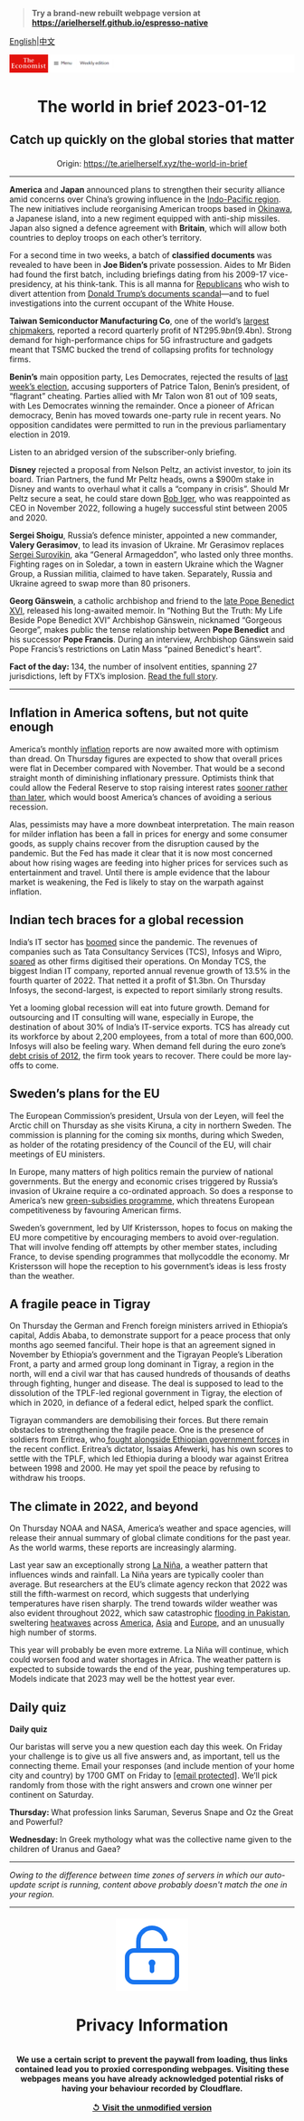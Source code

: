> **Try a brand-new rebuilt webpage version at https://arielherself.github.io/espresso-native**

[English](https://github.com/arielherself/espresso/blob/main/README.md)|[中文](https://github-com.translate.goog/arielherself/espresso/blob/main/README.md?_x_tr_sl=en&_x_tr_tl=zh-CN&_x_tr_hl=zh-CN&_x_tr_pto=wapp)



![The Economist](menubar.png)

# <p align="center">The world in brief 2023-01-12</p>

## <p align="center">Catch up quickly on the global stories that matter</p>

<p align="center">Origin: <a href="https://te.arielherself.xyz/the-world-in-brief">https://te.arielherself.xyz/the-world-in-brief</a><hr>

<strong>America</strong> and <strong>Japan</strong> announced plans to strengthen their security alliance amid concerns over China’s growing influence in the [Indo-Pacific region](https://te.arielherself.xyz/asia/2023/01/04/reinventing-the-indo-pacific). The new initiatives include reorganising American troops based in [Okinawa](https://te.arielherself.xyz/asia/2022/05/14/fifty-years-after-america-returned-okinawa-to-japan-it-still-feels-cut-off), a Japanese island, into a new regiment equipped with anti-ship missiles. Japan also signed a defence agreement with <strong>Britain</strong>, which will allow both countries to deploy troops on each other’s territory.

For a second time in two weeks, a batch of <strong>classified documents </strong>was revealed to have been in <strong>Joe Biden’s </strong>private possession. Aides to Mr Biden had found the first batch, including briefings dating from his 2009-17 vice-presidency, at his think-tank. This is all manna for [Republicans](https://te.arielherself.xyz/leaders/2023/01/04/what-the-kevin-mccarthy-saga-means-for-americas-congress) who wish to divert attention from [Donald Trump’s documents scandal](https://te.arielherself.xyz/united-states/2022/08/10/the-raid-on-mar-a-lago-could-shake-americas-foundations)—and to fuel investigations into the current occupant of the White House.

<strong>Taiwan Semiconductor Manufacturing Co</strong>, one of the world’s [largest chipmakers](https://te.arielherself.xyz/business/2022/10/17/the-american-chip-industrys-15trn-meltdown), reported a record quarterly profit of NT$295.9bn ($9.4bn). Strong demand for high-performance chips for 5G infrastructure and gadgets meant that TSMC bucked the trend of collapsing profits for technology firms.

<strong>Benin’s</strong> main opposition party, Les Democrates, rejected the results of [last week’s election](https://te.arielherself.xyz/graphic-detail/2022/12/16/african-voters-increasingly-want-change), accusing supporters of Patrice Talon, Benin’s president, of “flagrant” cheating. Parties allied with Mr Talon won 81 out of 109 seats, with Les Democrates winning the remainder. Once a pioneer of African democracy, Benin has moved towards one-party rule in recent years. No opposition candidates were permitted to run in the previous parliamentary election in 2019.

Listen to an abridged version of the subscriber-only briefing.

<strong>Disney</strong> rejected a proposal from Nelson Peltz, an activist investor, to join its board. Trian Partners, the fund Mr Peltz heads, owns a $900m stake in Disney and wants to overhaul what it calls a “company in crisis”. Should Mr Peltz secure a seat, he could stare down [Bob Iger](https://te.arielherself.xyz/leaders/2022/11/21/disney-brings-back-a-star-of-the-past-but-its-real-problem-is-the-script), who was reappointed as CEO in November 2022, following a hugely successful stint between 2005 and 2020.

<strong>Sergei Shoigu</strong>, Russia’s defence minister, appointed a new commander, <strong>Valery Gerasimov</strong>, to lead its invasion of Ukraine. Mr Gerasimov replaces [Sergei Surovikin](https://te.arielherself.xyz/the-economist-explains/2022/10/13/who-is-sergei-surovikin-russias-new-commander-in-ukraine), aka “General Armageddon”, who lasted only three months. Fighting rages on in Soledar, a town in eastern Ukraine which the Wagner Group, a Russian militia, claimed to have taken. Separately, Russia and Ukraine agreed to swap more than 80 prisoners.

<strong>Georg Gänswein</strong>, a catholic archbishop and friend to the [late Pope Benedict XVI](https://te.arielherself.xyz/international/2023/01/02/the-death-of-pope-benedict-removes-a-problem-for-liberal-catholics), released his long-awaited memoir. In “Nothing But the Truth: My Life Beside Pope Benedict XVI” Archbishop Gänswein, nicknamed “Gorgeous George”, makes public the tense relationship between <strong>Pope Benedict</strong> and his successor <strong>Pope Francis</strong>. During an interview, Archbishop Gänswein said Pope Francis’s restrictions on Latin Mass “pained Benedict&#x27;s heart”. 

<strong>Fact of the day: </strong>134, the number of insolvent entities, spanning 27 jurisdictions, left by FTX’s implosion. [Read the full story](https://te.arielherself.xyz/finance-and-economics/2023/01/10/the-hunt-for-ftxs-missing-riches).

----------

## Inflation in America softens, but not quite enough

America’s monthly [inflation](https://te.arielherself.xyz/finance-and-economics/2022/12/13/americas-inflation-fever-may-be-breaking-at-last) reports are now awaited more with optimism than dread. On Thursday figures are expected to show that overall prices were flat in December compared with November. That would be a second straight month of diminishing inflationary pressure. Optimists think that could allow the Federal Reserve to stop raising interest rates [sooner rather than later](https://te.arielherself.xyz/the-world-ahead/2022/11/14/how-does-the-past-help-us-predict-policy-on-inflation-in-2023), which would boost America’s chances of avoiding a serious recession.

Alas, pessimists may have a more downbeat interpretation. The main reason for milder inflation has been a fall in prices for energy and some consumer goods, as supply chains recover from the disruption caused by the pandemic. But the Fed has made it clear that it is now most concerned about how rising wages are feeding into higher prices for services such as entertainment and travel. Until there is ample evidence that the labour market is weakening, the Fed is likely to stay on the warpath against inflation.

## Indian tech braces for a global recession

India’s IT sector has [boomed](https://te.arielherself.xyz/business/a-half-a-trillion-dollar-bet-on-revolutionising-white-collar-work/21808453) since the pandemic. The revenues of companies such as Tata Consultancy Services (TCS), Infosys and Wipro, [soared](https://te.arielherself.xyz/business/2023/01/08/how-technology-is-redrawing-the-boundaries-of-the-firm) as other firms digitised their operations. On Monday TCS, the biggest Indian IT company, reported annual revenue growth of 13.5% in the fourth quarter of 2022. That netted it a profit of $1.3bn. On Thursday Infosys, the second-largest, is expected to report similarly strong results. 

Yet a looming global recession will eat into future growth. Demand for outsourcing and IT consulting will wane, especially in Europe, the destination of about 30% of India’s IT-service exports. TCS has already cut its workforce by about 2,200 employees, from a total of more than 600,000. Infosys will also be feeling wary. When demand fell during the euro zone’s [debt crisis of 2012](https://te.arielherself.xyz/free-exchange/2012/05/02/call-it-a-depression), the firm took years to recover. There could be more lay-offs to come.

## Sweden’s plans for the EU

The European Commission’s president, Ursula von der Leyen, will feel the Arctic chill on Thursday as she visits Kiruna, a city in northern Sweden. The commission is planning for the coming six months, during which Sweden, as holder of the rotating presidency of the Council of the EU, will chair meetings of EU ministers. 

In Europe, many matters of high politics remain the purview of national governments. But the energy and economic crises triggered by Russia’s invasion of Ukraine require a co-ordinated approach. So does a response to America’s new [green-subsidies programme](https://te.arielherself.xyz/finance-and-economics/2023/01/09/what-americas-protectionist-turn-means-for-the-world), which threatens European competitiveness by favouring American firms. 

Sweden’s government, led by Ulf Kristersson, hopes to focus on making the EU more competitive by encouraging members to avoid over-regulation. That will involve fending off attempts by other member states, including France, to devise spending programmes that mollycoddle the economy. Mr Kristersson will hope the reception to his government’s ideas is less frosty than the weather.

## A fragile peace in Tigray

On Thursday the German and French foreign ministers arrived in Ethiopia’s capital, Addis Ababa, to demonstrate support for a peace process that only months ago seemed fanciful. Their hope is that an agreement signed in November by Ethiopia’s government and the Tigrayan People’s Liberation Front, a party and armed group long dominant in Tigray, a region in the north, will end a civil war that has caused hundreds of thousands of deaths through fighting, hunger and disease. The deal is supposed to lead to the dissolution of the TPLF-led regional government in Tigray, the election of which in 2020, in defiance of a federal edict, helped spark the conflict. 

Tigrayan commanders are demobilising their forces. But there remain obstacles to strengthening the fragile peace. One is the presence of soldiers from Eritrea, who[ fought alongside Ethiopian government forces](https://te.arielherself.xyz/middle-east-and-africa/2022/10/06/eritrea-has-called-up-thousands-of-reservists-to-fight-in-tigray) in the recent conflict. Eritrea’s dictator, Issaias Afewerki, has his own scores to settle with the TPLF, which led Ethiopia during a bloody war against Eritrea between 1998 and 2000. He may yet spoil the peace by refusing to withdraw his troops.

## The climate in 2022, and beyond

On Thursday NOAA and NASA, America’s weather and space agencies, will release their annual summary of global climate conditions for the past year. As the world warms, these reports are increasingly alarming.

Last year saw an exceptionally strong [La Niña](https://te.arielherself.xyz/interactive/the-world-ahead/2022/11/18/the-weather-system-that-influences-the-world), a weather pattern that influences winds and rainfall. La Niña years are typically cooler than average. But researchers at the EU’s climate agency reckon that 2022 was still the fifth-warmest on record, which suggests that underlying temperatures have risen sharply. The trend towards wilder weather was also evident throughout 2022, which saw catastrophic [flooding in Pakistan](https://te.arielherself.xyz/graphic-detail/2022/09/15/devastating-floods-like-pakistans-will-be-more-common-in-a-warming-world), sweltering [heatwaves](https://te.arielherself.xyz/science-and-technology/2022/09/05/heatwaves-and-floods-around-the-world-may-be-a-taste-of-years-to-come) across [America](https://te.arielherself.xyz/united-states/2022/09/01/heatwaves-kill-more-americans-than-hurricanes-tornadoes-and-floods), [Asia](https://te.arielherself.xyz/the-economist-explains/2022/05/03/how-can-india-cope-with-heatwaves) and [Europe](https://te.arielherself.xyz/the-economist-explains/2022/07/19/the-increase-in-simultaneous-heatwaves), and an unusually high number of storms.

This year will probably be even more extreme. La Niña will continue, which could worsen food and water shortages in Africa. The weather pattern is expected to subside towards the end of the year, pushing temperatures up. Models indicate that 2023 may well be the hottest year ever.

## Daily quiz

<strong>Daily quiz</strong>

Our baristas will serve you a new question each day this week. On Friday your challenge is to give us all five answers and, as important, tell us the connecting theme. Email your responses (and include mention of your home city and country) by 1700 GMT on Friday to [<span class="__cf_email__" data-cfemail="7f2e0a16053a0c0f0d1a0c0c103f1a1c10111012160c0b511c1012">[email&#160;protected]</span>](https://mail.google.com/mail/?view=cm&amp;fs=1&amp;tf=1&amp;to=QuizEspresso@te.arielherself.xyz). We’ll pick randomly from those with the right answers and crown one winner per continent on Saturday.

<strong>Thursday: </strong>What profession links Saruman, Severus Snape and Oz the Great and Powerful?

<strong>Wednesday: </strong>In Greek mythology what was the collective name given to the children of Uranus and Gaea?

----------

*Owing to the difference between time zones of servers in which our auto-update script is running, content above probably doesn't match the one in your region.*

|<br><div align="center"><img src="unlock.png" /><h1>Privacy Information</h1></div></br>We use a certain script to prevent the paywall from loading, thus links contained lead you to proxied corresponding webpages. Visiting these webpages means you have already acknowledged potential risks of having your behaviour recorded by Cloudflare.<br><br>[&#x21BA; Visit the unmodified version](README.raw.md)<br><br>|
|-----|
